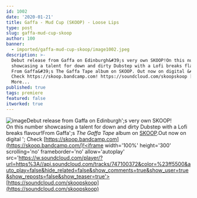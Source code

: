 ```yaml
---
id: 1002
date: '2020-01-21'
title: Gaffa - Mud Cup (SKOOP) - Loose Lips
type: post
slug: gaffa-mud-cup-skoop
author: 100
banner:
  - imported/gaffa-mud-cup-skoop/image1002.jpeg
description: >-
  Debut release from Gaffa on Edinburgh&#39;s very own SKOOP!On this number
  showcasing a talent for down and dirty Dubstep with a Lofi breaks flavour!
  From Gaffa&#39;s The Gaffa Tape album on SKOOP. Out now on digital &#8211;
  Check https://skoop.bandcamp.com! https://soundcloud.com/skoopskoop [...]Read
  More...
published: true
tags: premiere
featured: false
itworked: true
---
```

![image](../imported/gaffa-mud-cup-skoop/image1002.jpeg)Debut release from Gaffa on Edinburgh';s very own SKOOP!  
On this number showcasing a talent for down and dirty Dubstep with a Lofi breaks flavour!From Gaffa';s _The Gaffa Tape_ album on [SKOOP](https://skoop.bandcamp.com).Out now on digital '; Check [](https://skoop.bandcamp.com/)[https://skoop.bandcamp.com](https://skoop.bandcamp.com/)!<iframe width='100%' height='300' scrolling='no' frameborder='no' allow='autoplay' src='https://w.soundcloud.com/player/?url=https%3A//api.soundcloud.com/tracks/747100372&color=%23ff5500&auto_play=false&hide_related=false&show_comments=true&show_user=true&show_reposts=false&show_teaser=true'></iframe>[](https://soundcloud.com/skoopskoop)[https://soundcloud.com/skoopskoop](https://soundcloud.com/skoopskoop)